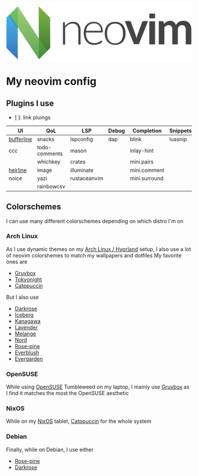 <div align="center">
    <img src="./neovim.svg" />
</div>

# My neovim config
## Plugins I use

- [ ]: link pluings

| UI | QoL | LSP | Debug | Completion | Snippets | Syntax | 
| --------------- | --------------- | --------------- | --------------- | --------------- | --------------- | --------------- |
| [bufferline](https://github.com/akinsho/bufferline.nvim) | snacks | lspconfig | dap | blink  | luasnip | treesitter |
| ccc | todo-comments | mason | | inlay-hint | | |
| | whichkey | crates | | mini.pairs | | |
| [heirline](https://github.com/rebelot/heirline.nvim) | image | illuminate | | mini.comment| | |
| noice | yazi | rustaceanvim | | mini.surround | | |
| | rainbowcsv | | | | | |


## Colorschemes
I can use many different colorschemes depending on which distro I'm on

### Arch Linux
As I use dynamic themes on my [Arch Linux / Hyprland](https://github.com/Melk0rr/arch) setup, I also use a lot of neovim colorshemes to match my wallpapers and dotfiles
My favorite ones are
- [Gruvbox](https://github.com/ellisonleao/gruvbox.nvim)
- [Tokyonight](https://github.com/folke/tokyonight.nvim)
- [Catppuccin](https://github.com/catppuccin/nvim)

But I also use
- [Darkrose](https://github.com/water-sucks/darkrose.nvim)
- [Iceberg](https://github.com/oahlen/iceberg.nvim)
- [Kanagawa](https://github.com/rebelot/kanagawa.nvim)
- [Lavender](https://codeberg.org/jthvai/lavender.nvim)
- [Melange](https://github.com/savq/melange-nvim)
- [Nord](https://github.com/shaunsingh/nord.nvim)
- [Rose-pine](https://github.com/rose-pine/neovim)
- [Everblush](https://github.com/Everblush/everblush.nvim)
- [Evergarden](https://github.com/comfysage/evergarden)

### OpenSUSE
While using [OpenSUSE](https://github.com/Melk0rr/opensuse) Tumbleweed on my laptop, I mainly use [Gruvbox](https://github.com/ellisonleao/gruvbox.nvim) as I find it matches the most the OpenSUSE aesthetic

### NixOS
While on my [NixOS](https://github.com/Melk0rr/nixos) tablet, [Catppuccin](https://github.com/catppuccin/nvim) for the whole system

### Debian
Finally, while on Debian, I use either
- [Rose-pine](https://github.com/rose-pine/neovim)
- [Darkrose](https://github.com/water-sucks/darkrose.nvim)
